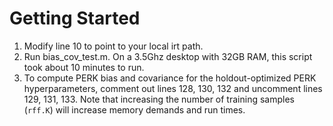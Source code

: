 # Getting Started

1. Modify line 10 to point to your local irt path.
2. Run bias_cov_test.m. On a 3.5Ghz desktop with 32GB RAM, this script took about 10 minutes to run. 
3. To compute PERK bias and covariance for the holdout-optimized PERK hyperparameters, comment out lines 128, 130, 132 and uncomment lines 129, 131, 133. Note that increasing the number of training samples (`rff.K`) will increase memory demands and run times. 
